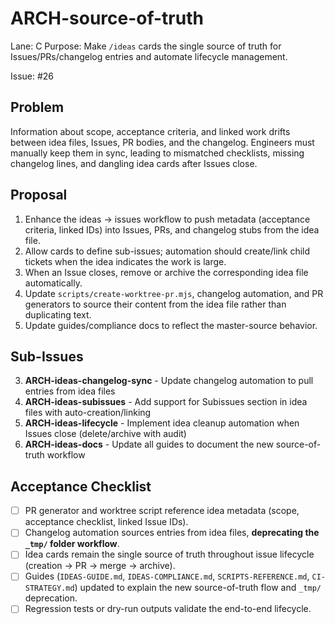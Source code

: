 # ARCH-source-of-truth

Lane: C
Purpose: Make `/ideas` cards the single source of truth for Issues/PRs/changelog entries and automate lifecycle management.

Issue: #26

## Problem

Information about scope, acceptance criteria, and linked work drifts between idea files, Issues, PR bodies, and the changelog. Engineers must manually keep them in sync, leading to mismatched checklists, missing changelog lines, and dangling idea cards after Issues close.

## Proposal

1. Enhance the ideas → issues workflow to push metadata (acceptance criteria, linked IDs) into Issues, PRs, and changelog stubs from the idea file.
2. Allow cards to define sub-issues; automation should create/link child tickets when the idea indicates the work is large.
3. When an Issue closes, remove or archive the corresponding idea file automatically.
4. Update `scripts/create-worktree-pr.mjs`, changelog automation, and PR generators to source their content from the idea file rather than duplicating text.
5. Update guides/compliance docs to reflect the master-source behavior.

## Sub-Issues

3. **ARCH-ideas-changelog-sync** - Update changelog automation to pull entries from idea files
4. **ARCH-ideas-subissues** - Add support for Subissues section in idea files with auto-creation/linking
5. **ARCH-ideas-lifecycle** - Implement idea cleanup automation when Issues close (delete/archive with audit)
6. **ARCH-ideas-docs** - Update all guides to document the new source-of-truth workflow

## Acceptance Checklist

- [ ] PR generator and worktree script reference idea metadata (scope, acceptance checklist, linked Issue IDs).
- [ ] Changelog automation sources entries from idea files, **deprecating the `_tmp/` folder workflow**.
- [ ] Idea cards remain the single source of truth throughout issue lifecycle (creation → PR → merge → archive).
- [ ] Guides (`IDEAS-GUIDE.md`, `IDEAS-COMPLIANCE.md`, `SCRIPTS-REFERENCE.md`, `CI-STRATEGY.md`) updated to explain the new source-of-truth flow and `_tmp/` deprecation.
- [ ] Regression tests or dry-run outputs validate the end-to-end lifecycle.
